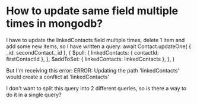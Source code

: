 
# How to update same field multiple times in mongodb?

I have to update the linkedContacts field multiple times,  delete 1 item and add some new items, so I have written a query:
  await Contact.updateOne(
    { _id: secondContact._id },
    {
      $pull: {
        linkedContacts: { contactId: firstContactId },
      },
      $addToSet: { linkedContacts: linkedContacts },
    },
  )

But I'm receiving this error:
ERROR: Updating the path 'linkedContacts' would create a conflict at 'linkedContacts'

I don't want to split this query into 2 different queries, so is there a way to do it in a single query?

        